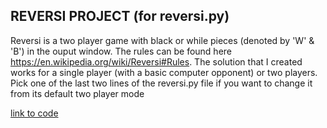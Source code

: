 ## REVERSI PROJECT (for reversi.py)<br />
Reversi is a two player game with black or while pieces (denoted by 'W' & 'B') in the ouput window. The rules can be found here https://en.wikipedia.org/wiki/Reversi#Rules. 
The solution that I created works for a single player (with a basic computer opponent) or two players.
Pick one of the last two lines of the reversi.py file if you want to change it from its default two player mode

[link to code](reversi.py)

